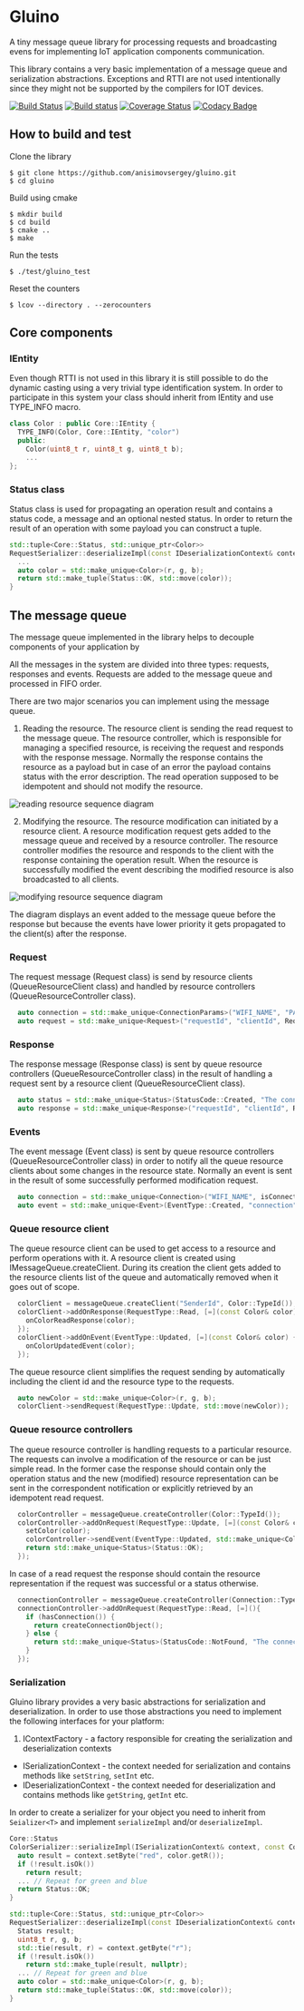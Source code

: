# Gluino
A tiny message queue library for processing requests and broadcasting evens for implementing IoT application components communication.

This library contains a very basic implementation of a message queue and serialization abstractions. Exceptions and RTTI are not used intentionally since they might not be supported by the compilers for IOT devices.

[![Build Status](https://api.travis-ci.org/anisimovsergey/gluino.svg?branch=master)](https://travis-ci.org/anisimovsergey/gluino?branch=master)
[![Build status](https://ci.appveyor.com/api/projects/status/oiyjkkvbiyfy2u0h?svg=true)](https://ci.appveyor.com/project/anisimovsergey/gluino)
[![Coverage Status](https://coveralls.io/repos/github/anisimovsergey/gluino/badge.svg?branch=master)](https://coveralls.io/github/anisimovsergey/gluino?branch=master)
[![Codacy Badge](https://api.codacy.com/project/badge/Grade/74ecfbf675f34a3192ee0894ba75043e)](https://www.codacy.com/app/anisimovsergey/gluino?utm_source=github.com&amp;utm_medium=referral&amp;utm_content=anisimovsergey/gluino&amp;utm_campaign=Badge_Grade)

## How to build and test

Clone the library
```shell
$ git clone https://github.com/anisimovsergey/gluino.git
$ cd gluino
```

Build using cmake
```shell
$ mkdir build
$ cd build
$ cmake ..
$ make
```

Run the tests
```shell
$ ./test/gluino_test
```

Reset the counters
```shell
$ lcov --directory . --zerocounters
```

## Core components

### IEntity
Even though RTTI is not used in this library it is still possible to do the dynamic casting using a very trivial type identification system. In order to participate in this system your class should inherit from IEntity and use TYPE_INFO macro.

```cpp
class Color : public Core::IEntity {
  TYPE_INFO(Color, Core::IEntity, "color")
  public:
    Color(uint8_t r, uint8_t g, uint8_t b);
    ...
};
```

### Status class
Status class is used for propagating an operation result and contains a status code, a message and an optional nested status. In order to return the result of an operation with some payload you can construct a tuple.

```cpp
std::tuple<Core::Status, std::unique_ptr<Color>>
RequestSerializer::deserializeImpl(const IDeserializationContext& context) const {
  ...
  auto color = std::make_unique<Color>(r, g, b);
  return std::make_tuple(Status::OK, std::move(color));
}
```

## The message queue
The message queue implemented in the library helps to decouple components of your application by

All the messages in the system are divided into three types: requests, responses and events. Requests are added to the message queue and processed in FIFO order.

There are two major scenarios you can implement using the message queue.

1. Reading the resource.
The resource client is sending the read request to the message queue. The resource controller, which is responsible for managing a specified resource, is receiving the request and responds with the response message. Normally the response contains the resource as a payload but in case of an error the payload contains status with the error description. The read operation supposed to be idempotent and should not modify the resource.

![reading resource sequence diagram](https://raw.githubusercontent.com/anisimovsergey/gluino/master/doc/request_read_sequence_diagram.png)

2. Modifying the resource.
The resource modification can initiated by a resource client. A resource modification request gets added to the message queue and received by a resource controller. The resource controller modifies the resource and responds to the client with the response containing the operation result. When the resource is successfully modified the event describing the modified resource is also broadcasted to all clients.

![modifying resource sequence diagram](https://raw.githubusercontent.com/anisimovsergey/gluino/master/doc/request_mod_sequence_diagram.png )

The diagram displays an event added to the message queue before the response but because the events have lower priority it gets propagated to the client(s) after the response.

### Request
The request message (Request class) is send by resource clients (QueueResourceClient class) and handled by resource controllers (QueueResourceController class).

```cpp
  auto connection = std::make_unique<ConnectionParams>("WIFI_NAME", "PASSWORD");
  auto request = std::make_unique<Request>("requestId", "clientId", RequestType::Create, "connection", std::move(connection));
```

### Response
The response message (Response class) is sent by queue resource controllers (QueueResourceController class) in the result of handling a request sent by a resource client (QueueResourceClient class).

```cpp
  auto status = std::make_unique<Status>(StatusCode::Created, "The connection was created.");
  auto response = std::make_unique<Response>("requestId", "clientId", RequestType::Create, "connection", std::move(status));
```

### Events
The event message (Event class) is sent by queue resource controllers (QueueResourceController class) in order to notify all the queue resource clients about some changes in the resource state. Normally an event is sent in the result of some successfully performed modification request.

```cpp
  auto connection = std::make_unique<Connection>("WIFI_NAME", isConnected);
  auto event = std::make_unique<Event>(EventType::Created, "connection", std::move(connection));
```

### Queue resource client
The queue resource client can be used to get access to a resource and perform operations with it. A resource client is created using IMessageQueue.createClient. During its creation the client gets added to the resource clients list of the queue and automatically removed when it goes out of scope.

```cpp
  colorClient = messageQueue.createClient("SenderId", Color::TypeId());
  colorClient->addOnResponse(RequestType::Read, [=](const Color& color) {
    onColorReadResponse(color);
  });
  colorClient->addOnEvent(EventType::Updated, [=](const Color& color) {
    onColorUpdatedEvent(color);
  });
```

The queue resource client simplifies the request sending by automatically including the client id and the resource type to the requests.

```cpp
  auto newColor = std::make_unique<Color>(r, g, b);
  colorClient->sendRequest(RequestType::Update, std::move(newColor));
```

### Queue resource controllers
The queue resource controller is handling requests to a particular resource. The requests can involve a modification of the resource or can be just simple read. In the former case the response should contain only the operation status and the new (modified) resource representation can be sent in the correspondent notification or explicitly retrieved by an idempotent read request.

```cpp
  colorController = messageQueue.createController(Color::TypeId());
  colorController->addOnRequest(RequestType::Update, [=](const Color& color){
    setColor(color);
    colorController->sendEvent(EventType::Updated, std::make_unique<Color>(color));
    return std::make_unique<Status>(Status::OK);
  });
```

In case of a read request the response should contain the resource representation if the request was successful or a status otherwise.

```cpp
  connectionController = messageQueue.createController(Connection::TypeId());
  connectionController->addOnRequest(RequestType::Read, [=](){
    if (hasConnection()) {
      return createConnectionObject();
    } else {
      return std::make_unique<Status>(StatusCode::NotFound, "The connection doesn't exist.");
    }
  });
```

### Serialization
Gluino library provides a very basic abstractions for serialization and deserialization. In order to use those abstractions you need to implement the following interfaces for your platform:

1. IContextFactory - a factory responsible for creating the serialization and deserialization contexts
* ISerializationContext - the context needed for serialization and contains methods like `setString`, `setInt` etc.
* IDeserializationContext - the context needed for deserialization and contains methods like `getString`, `getInt` etc.

In order to create a serializer for your object you need to inherit from `Seializer<T>` and implement `serializeImpl` and/or `deserializeImpl`.

```cpp
Core::Status
ColorSerializer::serializeImpl(ISerializationContext& context, const Color& status) const {
  auto result = context.setByte("red", color.getR());
  if (!result.isOk())
    return result;
  ... // Repeat for green and blue
  return Status::OK;
}

std::tuple<Core::Status, std::unique_ptr<Color>>
RequestSerializer::deserializeImpl(const IDeserializationContext& context) const {
  Status result;
  uint8_t r, g, b;
  std::tie(result, r) = context.getByte("r");
  if (!result.isOk())
    return std::make_tuple(result, nullptr);
  ... // Repeat for green and blue
  auto color = std::make_unique<Color>(r, g, b);
  return std::make_tuple(Status::OK, std::move(color));
}
```
